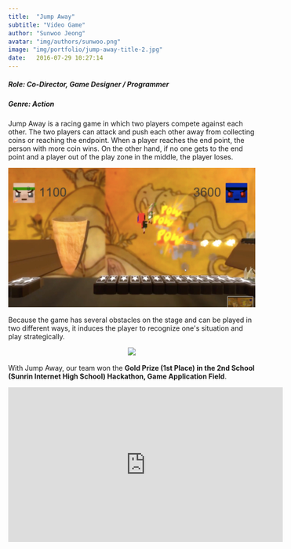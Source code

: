 ```yaml
---
title:  "Jump Away"
subtitle: "Video Game"
author: "Sunwoo Jeong"
avatar: "img/authors/sunwoo.png"
image: "img/portfolio/jump-away-title-2.jpg"
date:   2016-07-29 10:27:14
---
```


##### Role: Co-Director, Game Designer / Programmer
##### Genre: Action

Jump Away is a racing game in which two players compete against each other. The two players can attack and push each other away from collecting coins or reaching the endpoint. When a player reaches the end point, the person with more coin wins. On the other hand, if no one gets to the end point and a player out of the play zone in the middle, the player loses.

<center> <img src="/img/portfolio/jump-away-fight-2.jpg"/> </center>

Because the game has several obstacles on the stage and can be played in two different ways, it induces the player to recognize one's situation and play strategically.

<center> <img src="/img/portfolio/jump-away-gameplay.gif"/> </center>

With Jump Away, our team won the **Gold Prize (1st Place) in the 2nd School (Sunrin Internet High School) Hackathon, Game Application Field**.

<center>
<iframe width="560" height="315" src="https://www.youtube.com/embed/ZsS-GFdXcZc" frameborder="0" allow="accelerometer; autoplay; encrypted-media; gyroscope; picture-in-picture" allowfullscreen></iframe>
</center>
